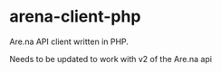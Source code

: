 arena-client-php
================
Are.na API client written in PHP.

Needs to be updated to work with v2 of the Are.na api
